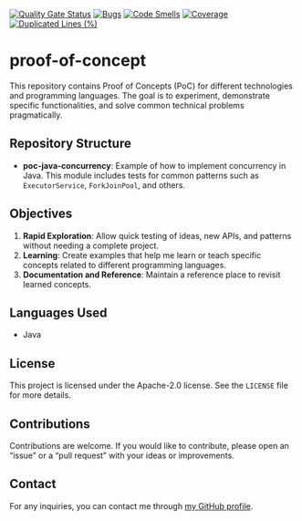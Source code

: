 [![Quality Gate Status](https://sonarcloud.io/api/project_badges/measure?project=fguaman_proof-of-concept&metric=alert_status)](https://sonarcloud.io/summary/new_code?id=fguaman_proof-of-concept)
[![Bugs](https://sonarcloud.io/api/project_badges/measure?project=fguaman_proof-of-concept&metric=bugs)](https://sonarcloud.io/summary/new_code?id=fguaman_proof-of-concept)
[![Code Smells](https://sonarcloud.io/api/project_badges/measure?project=fguaman_proof-of-concept&metric=code_smells)](https://sonarcloud.io/summary/new_code?id=fguaman_proof-of-concept)
[![Coverage](https://sonarcloud.io/api/project_badges/measure?project=fguaman_proof-of-concept&metric=coverage)](https://sonarcloud.io/summary/new_code?id=fguaman_proof-of-concept)
[![Duplicated Lines (%)](https://sonarcloud.io/api/project_badges/measure?project=fguaman_proof-of-concept&metric=duplicated_lines_density)](https://sonarcloud.io/summary/new_code?id=fguaman_proof-of-concept)

# proof-of-concept
This repository contains Proof of Concepts (PoC) for different technologies and programming languages. The goal is to experiment, demonstrate specific functionalities, and solve common technical problems pragmatically.

## Repository Structure

- **poc-java-concurrency**: Example of how to implement concurrency in Java. This module includes tests for common patterns such as `ExecutorService`, `ForkJoinPool`, and others.

## Objectives

1. **Rapid Exploration**: Allow quick testing of ideas, new APIs, and patterns without needing a complete project.
2. **Learning**: Create examples that help me learn or teach specific concepts related to different programming languages.
3. **Documentation and Reference**: Maintain a reference place to revisit learned concepts.

## Languages Used
- Java

## License
This project is licensed under the Apache-2.0 license. See the `LICENSE` file for more details.

## Contributions
Contributions are welcome. If you would like to contribute, please open an “issue” or a “pull request” with your ideas or improvements.

## Contact
For any inquiries, you can contact me through [my GitHub profile](https://github.com/fguaman).

